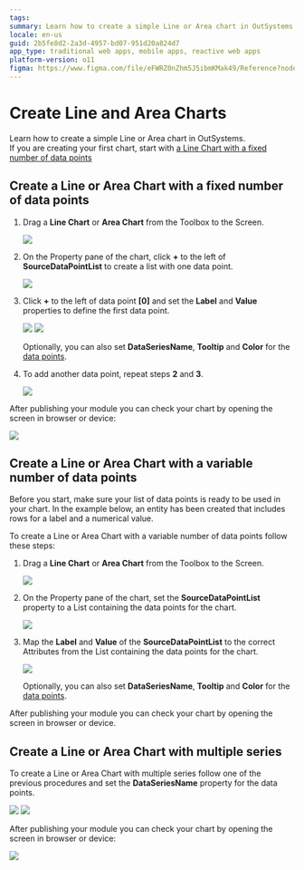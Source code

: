 ```yaml
---
tags:
summary: Learn how to create a simple Line or Area chart in OutSystems.
locale: en-us
guid: 2b5fe8d2-2a3d-4957-bd07-951d20a824d7
app_type: traditional web apps, mobile apps, reactive web apps
platform-version: o11
figma: https://www.figma.com/file/eFWRZ0nZhm5J5ibmKMak49/Reference?node-id=609:491
---
```

# Create Line and Area Charts

Learn how to create a simple Line or Area chart in OutSystems.  
If you are creating your first chart, start with [a Line Chart with a fixed number of data points](#create-a-line-or-area-chart-with-a-fixed-number-of-data-points)

## Create a Line or Area Chart with a fixed number of data points

1. Drag a **Line Chart** or **Area Chart** from the Toolbox to the Screen.

    ![](images/line-01.png)

1. On the Property pane of the chart, click **+** to the left of **SourceDataPointList** to create a list with one data point.

    ![](images/line-02.png?width=400)

1. Click **+** to the left of data point **\[0\]** and set the **Label** and **Value** properties to define the first data point. 
  
    ![](images/line-03.png?width=400)
    ![](images/line-04.png?width=400)

    Optionally, you can also set **DataSeriesName**, **Tooltip** and **Color** for the [data points](../auto/charts-api.final.md#Structure_DataPoint).

1. To add another data point, repeat steps **2** and **3**.

    ![](images/line-07.png?width=400)

After publishing your module you can check your chart by opening the screen in browser or device:

![](images/line-result.png?width=400)

## Create a Line or Area Chart with a variable number of data points

Before you start, make sure your list of data points is ready to be used in your chart. In the example below, an entity has been created that includes rows for a label and a numerical value.

To create a Line or Area Chart with a variable number of data points follow these steps:

1. Drag a **Line Chart** or **Area Chart** from the Toolbox to the Screen.

    ![](images/line-01.png)
    
1. On the Property pane of the chart, set the **SourceDataPointList** property to a List containing the data points for the chart.

    ![](images/line-a02.png?width=400)

1. Map the **Label** and **Value** of the **SourceDataPointList** to the correct Attributes from the List containing the data points for the chart.

    ![](images/line-a03.png?width=400)
    
    Optionally, you can also set **DataSeriesName**, **Tooltip** and **Color** for the [data points](../auto/charts-api.final.md#Structure_DataPoint).

After publishing your module you can check your chart by opening the screen in browser or device.

## Create a Line or Area Chart with multiple series

To create a Line or Area Chart with multiple series follow one of the previous procedures and set the **DataSeriesName** property for the data points.

![](images/line-ms01.png?width=400)
![](images/line-ms02.png?width=400)

After publishing your module you can check your chart by opening the screen in browser or device:

![](images/line-ms-result.png?width=400)

